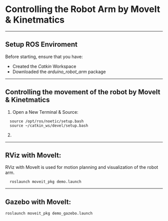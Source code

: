 # Controlling the Robot Arm by MoveIt & Kinetmatics 

***

## Setup ROS Enviroment

Before starting, ensure that you have:
- Created the _Catkin_ Workspace
- Downloaded the _arduino_robot_arm_ package


***

## Controlling the movement of the robot by MoveIt & Kinetmatics 

1. Open a New Terminal & Source:
```
  source /opt/ros/noetic/setup.bash
  source ~/catkin_ws/devel/setup.bash
```

2.


***

## RViz with MoveIt:
RViz with MoveIt is used for motion planning and visualization of the robot arm.

```
  roslaunch moveit_pkg demo.launch
``` 

***

## Gazebo with MoveIt:
```
roslaunch moveit_pkg demo_gazebo.launch
```
